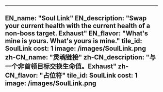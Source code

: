 ---

EN_name: "Soul Link"
EN_description: "Swap your current health with the current health of a non-boss target. Exhaust"
EN_flavor: "What's mine is yours. What's yours is mine."
tile_id: SoulLink
cost: 1
image: /images/SoulLink.png
zh-CN_name: "灵魂链接"
zh-CN_description: "与一个非首领目标交换生命值。Exhaust"
zh-CN_flavor: "占位符"
tile_id: SoulLink
cost: 1
image: /images/SoulLink.png
---